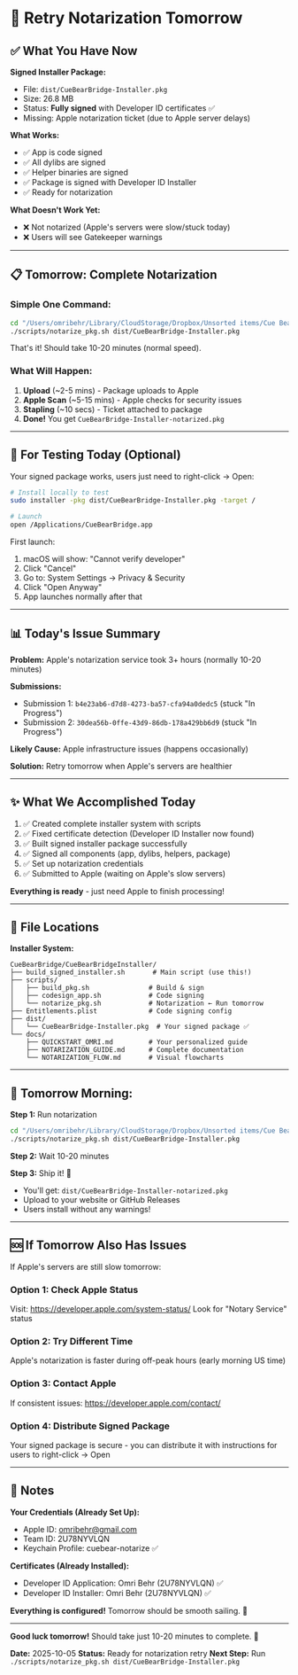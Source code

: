 # 🔄 Retry Notarization Tomorrow

## ✅ What You Have Now

**Signed Installer Package:**
- File: `dist/CueBearBridge-Installer.pkg`
- Size: 26.8 MB
- Status: **Fully signed** with Developer ID certificates ✅
- Missing: Apple notarization ticket (due to Apple server delays)

**What Works:**
- ✅ App is code signed
- ✅ All dylibs are signed
- ✅ Helper binaries are signed
- ✅ Package is signed with Developer ID Installer
- ✅ Ready for notarization

**What Doesn't Work Yet:**
- ❌ Not notarized (Apple's servers were slow/stuck today)
- ❌ Users will see Gatekeeper warnings

---

## 📋 Tomorrow: Complete Notarization

### Simple One Command:

```bash
cd "/Users/omribehr/Library/CloudStorage/Dropbox/Unsorted items/Cue Bear/CueBearBridge/CueBearBridgeInstaller"
./scripts/notarize_pkg.sh dist/CueBearBridge-Installer.pkg
```

That's it! Should take 10-20 minutes (normal speed).

### What Will Happen:

1. **Upload** (~2-5 mins) - Package uploads to Apple
2. **Apple Scan** (~5-15 mins) - Apple checks for security issues
3. **Stapling** (~10 secs) - Ticket attached to package
4. **Done!** You get `CueBearBridge-Installer-notarized.pkg`

---

## 🧪 For Testing Today (Optional)

Your signed package works, users just need to right-click → Open:

```bash
# Install locally to test
sudo installer -pkg dist/CueBearBridge-Installer.pkg -target /

# Launch
open /Applications/CueBearBridge.app
```

First launch:
1. macOS will show: "Cannot verify developer"
2. Click "Cancel"
3. Go to: System Settings → Privacy & Security
4. Click "Open Anyway"
5. App launches normally after that

---

## 📊 Today's Issue Summary

**Problem:** Apple's notarization service took 3+ hours (normally 10-20 minutes)

**Submissions:**
- Submission 1: `b4e23ab6-d7d8-4273-ba57-cfa94a0dedc5` (stuck "In Progress")
- Submission 2: `30dea56b-0ffe-43d9-86db-178a429bb6d9` (stuck "In Progress")

**Likely Cause:** Apple infrastructure issues (happens occasionally)

**Solution:** Retry tomorrow when Apple's servers are healthier

---

## ✨ What We Accomplished Today

1. ✅ Created complete installer system with scripts
2. ✅ Fixed certificate detection (Developer ID Installer now found)
3. ✅ Built signed installer package successfully
4. ✅ Signed all components (app, dylibs, helpers, package)
5. ✅ Set up notarization credentials
6. ✅ Submitted to Apple (waiting on Apple's slow servers)

**Everything is ready** - just need Apple to finish processing!

---

## 📁 File Locations

**Installer System:**
```
CueBearBridge/CueBearBridgeInstaller/
├── build_signed_installer.sh       # Main script (use this!)
├── scripts/
│   ├── build_pkg.sh               # Build & sign
│   ├── codesign_app.sh            # Code signing
│   └── notarize_pkg.sh            # Notarization ← Run tomorrow
├── Entitlements.plist             # Code signing config
├── dist/
│   └── CueBearBridge-Installer.pkg  # Your signed package ✅
└── docs/
    ├── QUICKSTART_OMRI.md         # Your personalized guide
    ├── NOTARIZATION_GUIDE.md      # Complete documentation
    └── NOTARIZATION_FLOW.md       # Visual flowcharts
```

---

## 🎯 Tomorrow Morning:

**Step 1:** Run notarization
```bash
cd "/Users/omribehr/Library/CloudStorage/Dropbox/Unsorted items/Cue Bear/CueBearBridge/CueBearBridgeInstaller"
./scripts/notarize_pkg.sh dist/CueBearBridge-Installer.pkg
```

**Step 2:** Wait 10-20 minutes

**Step 3:** Ship it! 🚀
- You'll get: `dist/CueBearBridge-Installer-notarized.pkg`
- Upload to your website or GitHub Releases
- Users install without any warnings!

---

## 🆘 If Tomorrow Also Has Issues

If Apple's servers are still slow tomorrow:

### Option 1: Check Apple Status
Visit: https://developer.apple.com/system-status/
Look for "Notary Service" status

### Option 2: Try Different Time
Apple's notarization is faster during off-peak hours (early morning US time)

### Option 3: Contact Apple
If consistent issues: https://developer.apple.com/contact/

### Option 4: Distribute Signed Package
Your signed package is secure - you can distribute it with instructions for users to right-click → Open

---

## 📝 Notes

**Your Credentials (Already Set Up):**
- Apple ID: omribehr@gmail.com
- Team ID: 2U78NYVLQN
- Keychain Profile: cuebear-notarize ✅

**Certificates (Already Installed):**
- Developer ID Application: Omri Behr (2U78NYVLQN) ✅
- Developer ID Installer: Omri Behr (2U78NYVLQN) ✅

**Everything is configured!** Tomorrow should be smooth sailing. 🌊

---

**Good luck tomorrow!** Should take just 10-20 minutes to complete. 🎉

**Date:** 2025-10-05
**Status:** Ready for notarization retry
**Next Step:** Run `./scripts/notarize_pkg.sh dist/CueBearBridge-Installer.pkg`
